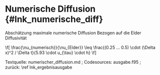 Numerische Diffusion {#lnk_numerische_diff}
=====================

Abschätzung maximale numerische Diffusion Bezogen auf die Elder Diffusivität

\f[
 \frac{\nu_{numerisch}}{\nu_{Elder}} \leq \frac{(0.25 ... 0.5) \cdot 
 (\Delta x)^2 / \Delta t}{5.93 \cdot u_{\tau} \cdot h}
\f]


Textquelle: numerischer_diffusion.md ; Codesources: ausgabe.f95 ;  
zurück: \ref lnk_ergebnisausgabe
